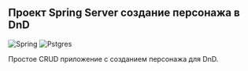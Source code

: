 ## Проект Spring Server создание персонажа в DnD

![Spring](https://img.shields.io/badge/Spring-6DB33F?style=for-the-badge&logo=spring&logoColor=white)
![Pstgres](https://img.shields.io/badge/PostgreSQL-316192?style=for-the-badge&logo=postgresql&logoColor=white)

Простое CRUD приложение с созданием персонажа для DnD.
